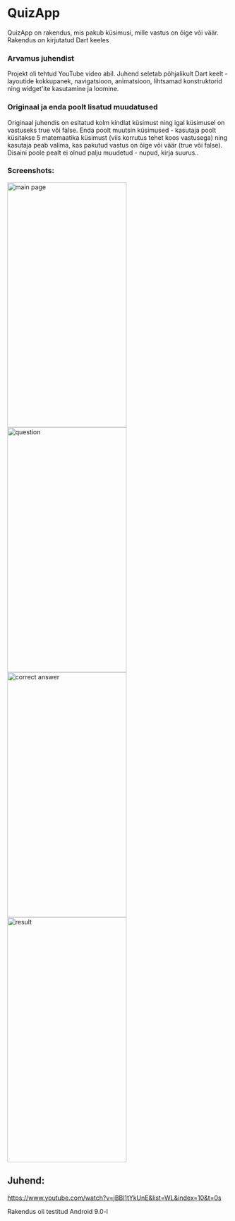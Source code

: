 # QuizApp

QuizApp on rakendus, mis pakub küsimusi, mille vastus on õige või väär.
Rakendus on kirjutatud Dart keeles

### Arvamus juhendist
Projekt oli tehtud YouTube video abil. Juhend seletab põhjalikult Dart keelt - layoutide kokkupanek, navigatsioon, animatsioon, lihtsamad konstruktorid ning widget'ite kasutamine ja loomine.

### Originaal ja enda poolt lisatud muudatused
Originaal juhendis on esitatud kolm kindlat küsimust ning igal küsimusel on vastuseks true või false. Enda poolt muutsin küsimused - kasutaja poolt küsitakse 5 matemaatika küsimust (viis korrutus tehet koos vastusega) ning kasutaja peab valima, kas pakutud vastus on õige või väär (true või false). Disaini poole pealt ei olnud palju muudetud - nupud, kirja suurus..

### Screenshots:
<img src="https://github.com/irelav/FlutterQuizzz/tree/master/img/pic1.jpg" alt="main page" width="270" height="555">
<img src="https://github.com/irelav/FlutterQuizzz/tree/master/img/pic2.jpg" alt="question" width="270" height="555">
<img src="https://github.com/irelav/FlutterQuizzz/tree/master/img/pic3.jpg" alt="correct answer" width="270" height="555">
<img src="https://github.com/irelav/FlutterQuizzz/tree/master/img/pic4.jpg" alt="result" width="270" height="555">

## Juhend:
https://www.youtube.com/watch?v=jBBl1tYkUnE&list=WL&index=10&t=0s

Rakendus oli testitud Android 9.0-l
